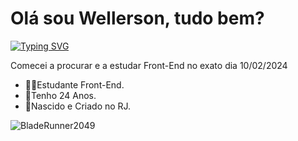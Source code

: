 <h1>Olá sou Wellerson, tudo bem?</h1>
<a href="https://git.io/typing-svg"><img src="https://readme-typing-svg.demolab.com?font=Fira+Code&duration=1600&color=C0079D&random=false&width=435&lines=H%C3%A1+um+pouco+de+cada+artista;no+seu+trabalho" alt="Typing SVG" /></a>
<p>Comecei a procurar e a estudar Front-End no exato dia 10/02/2024</p>
<ul>
  <li>👨‍💻Estudante Front-End.</li>
  <li>🌆Tenho 24 Anos.</li>
  <li>🏡Nascido e Criado no RJ.</li>
</ul>
<img src="https://i.pinimg.com/originals/3f/9a/76/3f9a76e8f304e41d93a8bf6daefc5163.gif" alt="BladeRunner2049">



